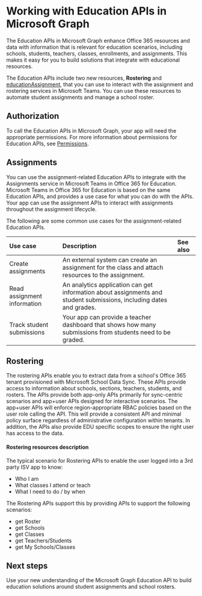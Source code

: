 # Working with Education APIs in Microsoft Graph

<!-- This content is not specific to the Education APIs. This overview topic should tell the story about the EDU APIs in Microsoft Graph specifically, rather than the Microsoft Graph API in general (that's covered in other topics).
The Microsoft Graph API provides access to Office 365 resources through one REST endpoint and one access token. This is done by accessing the Graph through a set of URLs like the following examples:

    https://graph.microsost.com/<version>/users
    https://graph.microsost.com/<version>/groups
    https://graph.microsoft.com/<version>/me/calendars
-->

The Education APIs in Microsoft Graph enhance Office 365 resources and data with information that is relevant for education scenarios, including schools, students, teachers, classes, enrollments, and assignments. This makes it easy for you to build solutions that integrate with educational resources.

The Education APIs include two new resources, **Rostering** and [educationAssignment](resources/educationassignment.md), that you can use to interact with the assignment and rostering services in Microsoft Teams. You can use these resources to automate student assignments and manage a school roster.

<!-- What resource should we link to for Rostering? I don't see a Rostering resource topic in the Rostering/resources folder. -->

## Authorization

To call the Education APIs in Microsoft Graph, your app will need the appropriate permissions. 
For more information about permissions for Education APIs, see [Permissions](../../../concepts/permissions_reference.md). 

## Assignments 

You can use the assignment-related Education APIs to integrate with the Assignments service in Microsoft Teams in Office 365 for Education. Microsoft Teams in Office 365 for Education is based on the same Education APIs, and provides a use case for what you can do with the APIs. Your app can use the assignment APIs to interact with assignments throughout the assignment lifecycle. 

<!-- I'm not sure that this text is clear. See the sentence that I added to the previous paragraph; please update to clarify the meaning.
The Public API is the same API that _Microsoft Teams in Office 365 for Education_ built it's user interface with.  Thus, the best sample of what can be built with the Microsoft **Assignments** API is _Microsoft Teams in Office 365 for Education_.  
-->

The following are some common use cases for the assignment-related Education APIs.

|Use case|Description|See also|
|:-------|:----------|:-------|
|Create assignments|An external system can create an assignment for the class and attach resources to the assignment.||
|Read assignment information|An analytics application can get information about assignments and student submissions, including dates and grades.||
|Track student submissions|Your app can provide a teacher dashboard that shows how many submissions from students need to be graded.||

## Rostering

The rostering APIs enable you to extract data from a school's Office 365 tenant provisioned with Microsoft School Data Sync. These APIs provide access to information about schools, sections, teachers, students, and rosters. The APIs provide both app-only APIs primarily for sync-centric scenarios and app+user APIs designed for interactive scenarios.  The app+user APIs will enforce region-appropriate RBAC policies based on the user role calling the API.  This will provide a consistent API and minimal policy surface regardless of administrative configuration within tenants. In addition, the APIs also provide EDU specific scopes to ensure the right user has access to the data.

#### Rostering resources description
The typical scenario for Rostering APIs to enable the user logged into a 3rd party ISV app to know:
- Who I am
- What classes I attend or teach
- What I need to do / by when

The Rostering APIs support this by providing APIs to support the following scenarios:

- get Roster
- get Schools
- get Classes
- get Teachers/Students
- get My Schools/Classes


## Next steps
Use your new understanding of the Microsoft Graph Education API to build education solutions around student assignments and school rosters.

